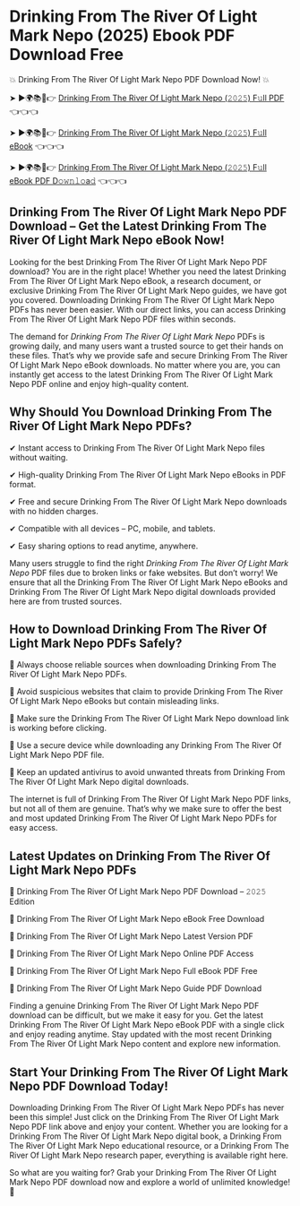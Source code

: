 # Drinking From The River Of Light Mark Nepo (2025) Ebook PDF Download Free

💥 Drinking From The River Of Light Mark Nepo PDF Download Now! 💥

➤ ►🌍📚📱👉 [Drinking From The River Of Light Mark Nepo (𝟸𝟶𝟸𝟻) F𝚞ll PDF](https://getpdf.xyz/drinking-from-the-river-of-light-mark-nepo) 👈👈👈


➤ ►🌍📚📱👉 [Drinking From The River Of Light Mark Nepo (𝟸𝟶𝟸𝟻) F𝚞ll eBook](https://getpdf.xyz/drinking-from-the-river-of-light-mark-nepo) 👈👈👈


➤ ►🌍📚📱👉 [Drinking From The River Of Light Mark Nepo (𝟸𝟶𝟸𝟻) F𝚞ll eBook PDF D𝚘𝚠𝚗𝚕𝚘a𝚍](https://getpdf.xyz/drinking-from-the-river-of-light-mark-nepo) 👈👈👈


## Drinking From The River Of Light Mark Nepo PDF Download – Get the Latest Drinking From The River Of Light Mark Nepo eBook Now!

Looking for the best Drinking From The River Of Light Mark Nepo PDF download? You are in the right place! Whether you need the latest Drinking From The River Of Light Mark Nepo eBook, a research document, or exclusive Drinking From The River Of Light Mark Nepo guides, we have got you covered. Downloading Drinking From The River Of Light Mark Nepo PDFs has never been easier. With our direct links, you can access Drinking From The River Of Light Mark Nepo PDF files within seconds.

The demand for *Drinking From The River Of Light Mark Nepo* PDFs is growing daily, and many users want a trusted source to get their hands on these files. That’s why we provide safe and secure Drinking From The River Of Light Mark Nepo eBook downloads. No matter where you are, you can instantly get access to the latest Drinking From The River Of Light Mark Nepo PDF online and enjoy high-quality content.

## Why Should You Download Drinking From The River Of Light Mark Nepo PDFs?

✔ Instant access to Drinking From The River Of Light Mark Nepo files without waiting.

✔ High-quality Drinking From The River Of Light Mark Nepo eBooks in PDF format.

✔ Free and secure Drinking From The River Of Light Mark Nepo downloads with no hidden charges.

✔ Compatible with all devices – PC, mobile, and tablets.

✔ Easy sharing options to read anytime, anywhere.

Many users struggle to find the right *Drinking From The River Of Light Mark Nepo* PDF files due to broken links or fake websites. But don’t worry! We ensure that all the Drinking From The River Of Light Mark Nepo eBooks and Drinking From The River Of Light Mark Nepo digital downloads provided here are from trusted sources.

## How to Download Drinking From The River Of Light Mark Nepo PDFs Safely?

📌 Always choose reliable sources when downloading Drinking From The River Of Light Mark Nepo PDFs.

📌 Avoid suspicious websites that claim to provide Drinking From The River Of Light Mark Nepo eBooks but contain misleading links.

📌 Make sure the Drinking From The River Of Light Mark Nepo download link is working before clicking.

📌 Use a secure device while downloading any Drinking From The River Of Light Mark Nepo PDF file.

📌 Keep an updated antivirus to avoid unwanted threats from Drinking From The River Of Light Mark Nepo digital downloads.

The internet is full of Drinking From The River Of Light Mark Nepo PDF links, but not all of them are genuine. That’s why we make sure to offer the best and most updated Drinking From The River Of Light Mark Nepo PDFs for easy access.

## Latest Updates on Drinking From The River Of Light Mark Nepo PDFs

🔹 Drinking From The River Of Light Mark Nepo PDF Download – 𝟸𝟶𝟸𝟻 Edition

🔹 Drinking From The River Of Light Mark Nepo eBook Free Download

🔹 Drinking From The River Of Light Mark Nepo Latest Version PDF

🔹 Drinking From The River Of Light Mark Nepo Online PDF Access

🔹 Drinking From The River Of Light Mark Nepo Full eBook PDF Free

🔹 Drinking From The River Of Light Mark Nepo Guide PDF Download

Finding a genuine Drinking From The River Of Light Mark Nepo PDF download can be difficult, but we make it easy for you. Get the latest Drinking From The River Of Light Mark Nepo eBook PDF with a single click and enjoy reading anytime. Stay updated with the most recent Drinking From The River Of Light Mark Nepo content and explore new information.

## Start Your Drinking From The River Of Light Mark Nepo PDF Download Today!

Downloading Drinking From The River Of Light Mark Nepo PDFs has never been this simple! Just click on the Drinking From The River Of Light Mark Nepo PDF link above and enjoy your content. Whether you are looking for a Drinking From The River Of Light Mark Nepo digital book, a Drinking From The River Of Light Mark Nepo educational resource, or a Drinking From The River Of Light Mark Nepo research paper, everything is available right here.

So what are you waiting for? Grab your Drinking From The River Of Light Mark Nepo PDF download now and explore a world of unlimited knowledge! 🚀